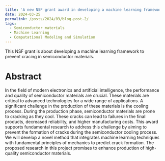 ```yaml
---
title: 'A new NSF grant award in developing a machine learning framework in semiconductor materials'
date: 2024-03-25
permalink: /posts/2024/03/blog-post-2/
tags:
  - Semiconductor materials
  - Machine Learning
  - Computational Modeling and Simulation
---
```


This NSF grant is about developing a machine learning framework to prevent cracing in semiconductor materials.

Abstract
======

In the field of modern electronics and artificial intelligence, the performance and quality of semiconductor materials are crucial. These materials are critical to advanced technologies for a wide range of applications. A significant challenge in the production of these materials is the cooling process. During the production phase, semiconductor materials are prone to cracking as they cool. These cracks can lead to failures in the final products, decreased reliability, and higher manufacturing costs. This award supports fundamental research to address this challenge by aiming to prevent the formation of cracks during the semiconductor cooling process. We will develop a novel method that integrates machine learning techniques with fundamental principles of mechanics to predict crack formation. The proposed research in this project promises to enhance production of high-quality semiconductor materials. 
